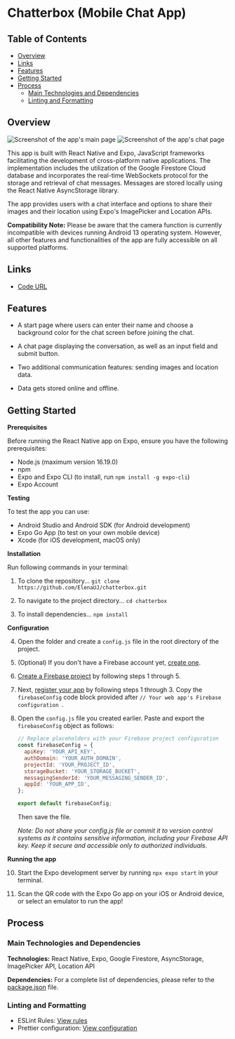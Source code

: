 # Chatterbox (Mobile Chat App)

## Table of Contents

- [Overview](#overview)
- [Links](#links)
- [Features](#features)
- [Getting Started](#getting-started)
- [Process](#process)
  - [Main Technologies and Dependencies](#main-technologies-and-dependencies)
  - [Linting and Formatting](#linting-and-formatting)

## Overview

![Screenshot of the app's main page](assets/screenshot_welcome.jpg)
![Screenshot of the app's chat page](assets/screenshot_chat.jpg)

This app is built with React Native and Expo, JavaScript frameworks facilitating the development of cross-platform native applications. The implementation includes the utilization of the Google Firestore Cloud database and incorporates the real-time WebSockets protocol for the storage and retrieval of chat messages. Messages are stored locally using the React Native AsyncStorage library.

The app provides users with a chat interface and options to share their images and their location using Expo's ImagePicker and Location APIs.

**Compatibility Note:** Please be aware that the camera function is currently incompatible with devices running Android 13 operating system. However, all other features and functionalities of the app are fully accessible on all supported platforms.

## Links

- [Code URL](https://github.com/ElenaUJ/chatterbox)

## Features

- A start page where users can enter their name and choose a background color for the chat screen before joining the chat.

- A chat page displaying the conversation, as well as an input field and submit button.

- Two additional communication features: sending images and location data.

- Data gets stored online and offline.

## Getting Started

**Prerequisites**

Before running the React Native app on Expo, ensure you have the following prerequisites:

- Node.js (maximum version 16.19.0)
- npm
- Expo and Expo CLI (to install, run `npm install -g expo-cli`)
- Expo Account

**Testing**

To test the app you can use:

- Android Studio and Android SDK (for Android development)
- Expo Go App (to test on your own mobile device)
- Xcode (for iOS development, macOS only)

**Installation**

Run following commands in your terminal:

1. To clone the repository...
   `git clone https://github.com/ElenaUJ/chatterbox.git`

2. To navigate to the project directory...
   `cd chatterbox`

3. To install dependencies...
   `npm install`

**Configuration**

4. Open the folder and create a `config.js` file in the root directory of the project.

5. (Optional) If you don't have a Firebase account yet, [create one](https://firebase.google.com/).

6. [Create a Firebase project](https://firebase.google.com/docs/web/setup#create-project) by following steps 1 through 5.

7. Next, [register your app](https://firebase.google.com/docs/web/setup#register-app) by following steps 1 through 3. Copy the `firebaseConfig` code block provided after `// Your web app's Firebase configuration `.

8. Open the `config.js` file you created earlier. Paste and export the `firebaseConfig` object as follows:

   ```javascript
   // Replace placeholders with your Firebase project configuration
   const firebaseConfig = {
     apiKey: 'YOUR_API_KEY',
     authDomain: 'YOUR_AUTH_DOMAIN',
     projectId: 'YOUR_PROJECT_ID',
     storageBucket: 'YOUR_STORAGE_BUCKET',
     messagingSenderId: 'YOUR_MESSAGING_SENDER_ID',
     appId: 'YOUR_APP_ID',
   };

   export default firebaseConfig;
   ```

   Then save the file.

   _Note: Do not share your config.js file or commit it to version control systems as it contains sensitive information, including your Firebase API key. Keep it secure and accessible only to authorized individuals._

**Running the app**

10. Start the Expo development server by running `npx expo start` in your terminal.

11. Scan the QR code with the Expo Go app on your iOS or Android device, or select an emulator to run the app!

## Process

### Main Technologies and Dependencies

**Technologies:** React Native, Expo, Google Firestore, AsyncStorage, ImagePicker API, Location API

**Dependencies:** For a complete list of dependencies, please refer to the [package.json](./package.json) file.

### Linting and Formatting

- ESLint Rules: [View rules](https://github.com/mydea/simple-pokedex-app/blob/master/.eslintrc)
- Prettier configuration: [View configuration](https://stackoverflow.com/questions/55430906/prettier-single-quote-for-javascript-and-json-double-quote-for-html-sass-and-c)

